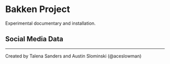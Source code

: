 # Bakken Project

Experimental documentary and installation.

## Social Media Data

---

Created by Talena Sanders and Austin Slominski (@aceslowman)

